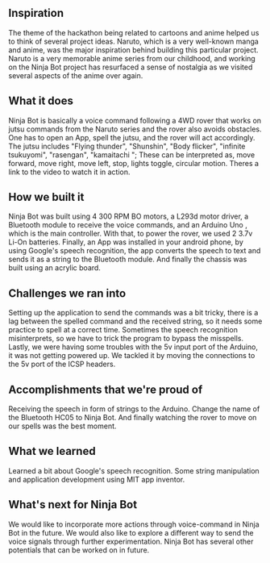 ## Inspiration
The theme of the hackathon being related to cartoons and anime helped us to think of several project ideas. Naruto, which is a very well-known manga and anime, was the major inspiration behind building this particular project. Naruto is a very memorable anime series from our childhood, and working on the Ninja Bot project has resurfaced a sense of nostalgia as we visited several aspects of the anime over again.

## What it does
Ninja Bot is basically a voice command following a 4WD rover that works on jutsu commands from the Naruto series and the rover also avoids obstacles. One has to open an App, spell the jutsu, and the rover will act accordingly. The jutsu includes "Flying thunder", "Shunshin", "Body flicker", "infinite tsukuyomi", 
"rasengan", "kamaitachi ";
These can be interpreted as, move forward, move right, move left, stop, lights toggle, circular motion. Theres a link to the video to watch it in action.

## How we built it
Ninja Bot was built using 4 300 RPM BO motors, a L293d motor driver, a Bluetooth module to receive the voice commands, and an Arduino Uno , which is the main controller. With that, to power the rover, we used 2 3.7v Li-On batteries. Finally, an App was installed in your android phone, by using Google's speech recognition, the app converts the speech to text and sends it as a string to the Bluetooth module. And finally the chassis was built using an acrylic board.

## Challenges we ran into
Setting up the application to send the commands was a bit tricky, there is a lag between the spelled command and the received string, so it needs some practice to spell at a correct time. Sometimes the speech recognition misinterprets, so we have to trick the program to bypass the misspells. Lastly, we were having some troubles with the 5v input port of the Arduino, it was not getting powered up. We tackled it by moving the connections to the 5v port of the ICSP headers.

## Accomplishments that we're proud of
Receiving the speech in form of strings to the Arduino. Change the name of the Bluetooth HC05 to Ninja Bot. And finally watching the rover to move on our spells was the best moment.

## What we learned
Learned a bit about Google's speech recognition. Some string manipulation and application development using MIT app inventor.

## What's next for Ninja Bot
We would like to incorporate more actions through voice-command in Ninja Bot in the future. We would also like to explore a different way to send the voice signals through further experimentation. Ninja Bot has several other potentials that can be worked on in future. 
